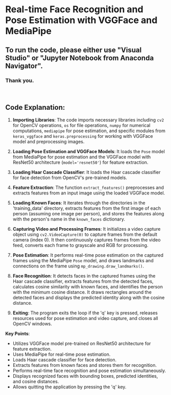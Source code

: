 # Real-time Face Recognition and Pose Estimation with VGGFace and MediaPipe

## To run the code, please either use "Visual Studio" or "Jupyter Notebook from Anaconda Navigator".

### Thank you.

<br>

## Code Explanation:

1. **Importing Libraries**: The code imports necessary libraries including `cv2` for OpenCV operations, `os` for file operations, `numpy` for numerical computations, `mediapipe` for pose estimation, and specific modules from `keras_vggface` and `keras.preprocessing` for working with VGGFace model and preprocessing images.

2. **Loading Pose Estimation and VGGFace Models**: It loads the `Pose` model from MediaPipe for pose estimation and the VGGFace model with ResNet50 architecture (`model='resnet50'`) for feature extraction.

3. **Loading Haar Cascade Classifier**: It loads the Haar cascade classifier for face detection from OpenCV's pre-trained models.

4. **Feature Extraction**: The function `extract_features()` preprocesses and extracts features from an input image using the loaded VGGFace model.

5. **Loading Known Faces**: It iterates through the directories in the 'training_data' directory, extracts features from the first image of each person (assuming one image per person), and stores the features along with the person's name in the `known_faces` dictionary.

6. **Capturing Video and Processing Frames**: It initializes a video capture object using `cv2.VideoCapture(0)` to capture frames from the default camera (index 0). It then continuously captures frames from the video feed, converts each frame to grayscale and RGB for processing.

7. **Pose Estimation**: It performs real-time pose estimation on the captured frames using the MediaPipe `Pose` model, and draws landmarks and connections on the frame using `mp_drawing.draw_landmarks()`.

8. **Face Recognition**: It detects faces in the captured frames using the Haar cascade classifier, extracts features from the detected faces, calculates cosine similarity with known faces, and identifies the person with the minimum cosine distance. It draws rectangles around the detected faces and displays the predicted identity along with the cosine distance.

9. **Exiting**: The program exits the loop if the 'q' key is pressed, releases resources used for pose estimation and video capture, and closes all OpenCV windows.

**Key Points**:
- Utilizes VGGFace model pre-trained on ResNet50 architecture for feature extraction.
- Uses MediaPipe for real-time pose estimation.
- Loads Haar cascade classifier for face detection.
- Extracts features from known faces and stores them for recognition.
- Performs real-time face recognition and pose estimation simultaneously.
- Displays recognized faces with bounding boxes, predicted identities, and cosine distances.
- Allows quitting the application by pressing the 'q' key.
